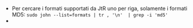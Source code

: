 - Per cercare i formati supportati da JtR uno per riga, solamente i formati MD5:
```sudo john --list=formats | tr , '\n'  | grep -i 'md5'```
-
 
